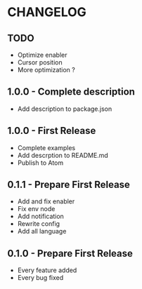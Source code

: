 # CHANGELOG

## TODO

*   Optimize enabler
*   Cursor position
*   More optimization ?

## 1.0.0 - Complete description

*   Add description to package.json

## 1.0.0 - First Release

*   Complete examples
*   Add descrption to README.md
*   Publish to Atom

## 0.1.1 - Prepare First Release

*   Add and fix enabler
*   Fix env node
*   Add notification
*   Rewrite config
*   Add all language

## 0.1.0 - Prepare First Release

*   Every feature added
*   Every bug fixed
